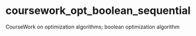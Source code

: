 # coursework_opt_boolean_sequential
CourseWork on optimization algorithms; boolean optimization algorithm
